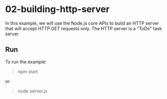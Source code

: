 # 02-building-http-server

In this example, we will use the Node.js core APIs to build an HTTP server that will accept HTTP GET requests only. The HTTP server is a "ToDo" task server.

## Run

To run the example:

> npm start

or

> node server.js
